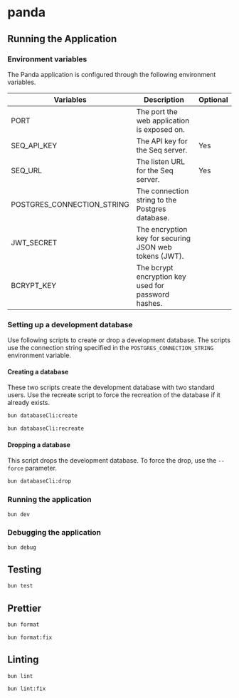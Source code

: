 # panda

## Running the Application

### Environment variables

The Panda application is configured through the following environment variables.

| Variables                  | Description                                            | Optional |
| -------------------------- | ------------------------------------------------------ | -------- |
| PORT                       | The port the web application is exposed on.            |          |
| SEQ_API_KEY                | The API key for the Seq server.                        | Yes      |
| SEQ_URL                    | The listen URL for the Seq server.                     | Yes      |
| POSTGRES_CONNECTION_STRING | The connection string to the Postgres database.        |          |
| JWT_SECRET                 | The encryption key for securing JSON web tokens (JWT). |          |
| BCRYPT_KEY                 | The bcrypt encryption key used for password hashes.    |          |

### Setting up a development database

Use following scripts to create or drop a development database. The scripts use the connection
string specified in the `POSTGRES_CONNECTION_STRING` environment variable.

#### Creating a database

These two scripts create the development database with two standard users. Use the recreate script
to force the recreation of the database if it already exists.

```sh
bun databaseCli:create
```

```sh
bun databaseCli:recreate
```

#### Dropping a database

This script drops the development database. To force the drop, use the `--force` parameter.

```sh
bun databaseCli:drop
```

### Running the application

```sh
bun dev
```

### Debugging the application

```sh
bun debug
```

## Testing

```sh
bun test
```

## Prettier

```sh
bun format
```

```sh
bun format:fix
```

## Linting

```sh
bun lint
```

```sh
bun lint:fix
```
